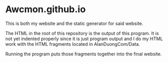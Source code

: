 # Awcmon.github.io
This is both my website and the static generator for said website.

The HTML in the root of this repository is the output of this program. 
It is not yet indented properly since it is just program output and I do my HTML work with the HTML fragments located in AlanDuongCom/Data.

Running the program puts those fragments together into the final website.
